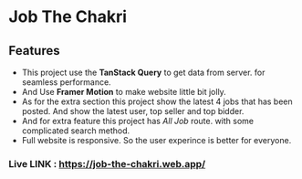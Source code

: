 # Job The Chakri

## Features
 - This project use the **TanStack Query** to get data from server. for seamless performance.
 - And Use **Framer Motion** to make website little bit jolly.
 - As for the extra section this project show the latest 4 jobs that has been posted. And show the latest user, top seller and top bidder.
 - And for extra feature this project has *All Job* route. with some complicated search method.
 - Full website is responsive. So the user experince is better for everyone.

### Live LINK : https://job-the-chakri.web.app/